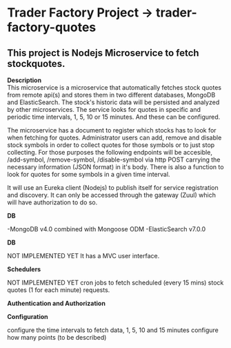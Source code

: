 
<h1>Trader Factory Project -> trader-factory-quotes</h1>

<h2>This project is Nodejs Microservice to fetch stockquotes.</h2>

**Description**<br>
This microservice is a microservice that automatically fetches stock quotes from remote api(s) and stores them
in two different databases, MongoDB and ElasticSearch.
The stock's historic data will be persisted and analyzed by other microservices.
The service looks for quotes in specific and periodic time intervals, 1, 5, 10 or 15 minutes. And these can be configured. 

The microservice has a document to register which stocks has to look for when fetching for quotes. Administrator users
can add, remove and disable stock symbols in order to collect quotes for those symbols or to just stop collecting. For those
purposes the following endpoints will be accesible, /add-symbol, /remove-symbol, /disable-symbol via http POST carrying 
the necessary information (JSON format) in it's body.  There is also a function to look for quotes for some symbols in
a given time interval.

It will use an Eureka client (Nodejs) to publish itself for service registration and discovery. It
can only be accessed through the gateway (Zuul) which will have authorization to do so.

**DB**

-MongoDB v4.0 combined with Mongoose ODM
-ElasticSearch v7.0.0

**DB**

NOT IMPLEMENTED YET
It has a MVC user interface.

**Schedulers**

NOT IMPLEMENTED YET
cron jobs to fetch scheduled (every 15 mins) stock quotes (1 for each minute) requests.

**Authentication and Authorization**


**Configuration**

configure the time intervals to fetch data, 1, 5, 10 and 15 minutes
configure how many points
(to be described)